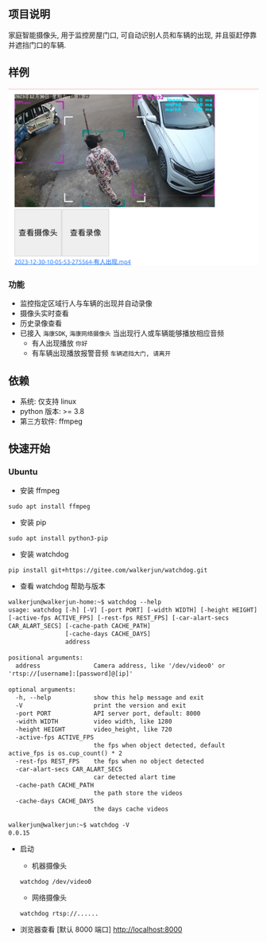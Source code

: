 ## 项目说明

家庭智能摄像头, 用于监控房屋门口, 可自动识别人员和车辆的出现, 并且驱赶停靠并遮挡门口的车辆.

## 样例

![chat example](./imgs/example.png)

### 功能

- 监控指定区域行人与车辆的出现并自动录像
- 摄像头实时查看
- 历史录像查看
- 已接入 `海康SDK`, `海康网络摄像头` 当出现行人或车辆能够播放相应音频
    - 有人出现播放 `你好`
    - 有车辆出现播放报警音频 `车辆遮挡大门, 请离开`

## 依赖

- 系统: 仅支持 linux
- python 版本: >= 3.8
- 第三方软件: ffmpeg

## 快速开始

### Ubuntu

* 安装 ffmpeg

```shell
sudo apt install ffmpeg 
```

* 安装 pip

```shell
sudo apt install python3-pip 
```

* 安装 watchdog

```shell
pip install git+https://gitee.com/walkerjun/watchdog.git
```

* 查看 watchdog 帮助与版本

```shell
walkerjun@walkerjun-home:~$ watchdog --help
usage: watchdog [-h] [-V] [-port PORT] [-width WIDTH] [-height HEIGHT] [-active-fps ACTIVE_FPS] [-rest-fps REST_FPS] [-car-alart-secs CAR_ALART_SECS] [-cache-path CACHE_PATH]
                [-cache-days CACHE_DAYS]
                address

positional arguments:
  address               Camera address, like '/dev/video0' or 'rtsp://[username]:[password]@[ip]'

optional arguments:
  -h, --help            show this help message and exit
  -V                    print the version and exit
  -port PORT            API server port, default: 8000
  -width WIDTH          video width, like 1280
  -height HEIGHT        video_height, like 720
  -active-fps ACTIVE_FPS
                        the fps when object detected, default active_fps is os.cup_count() * 2
  -rest-fps REST_FPS    the fps when no object detected
  -car-alart-secs CAR_ALART_SECS
                        car detected alart time
  -cache-path CACHE_PATH
                        the path store the videos
  -cache-days CACHE_DAYS
                        the days cache videos
                        
walkerjun@walkerjun:~$ watchdog -V
0.0.15                        
```

* 启动 
  * 机器摄像头
  ```
  watchdog /dev/video0 
  ```
  * 网络摄像头
  ```
  watchdog rtsp://......
  ```

* 浏览器查看 [默认 8000 端口]
  [http://localhost:8000](http://localhost:8000)


